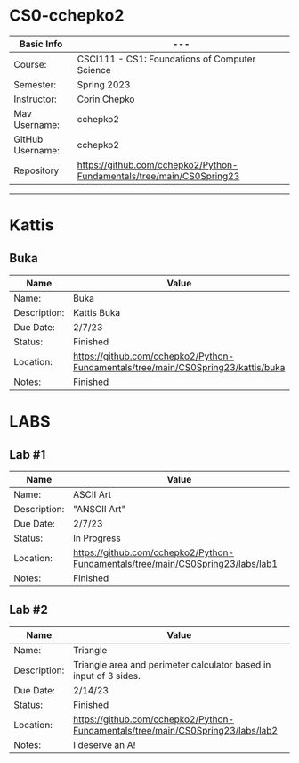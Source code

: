 # CS0-cchepko2

| Basic Info | --- |
| --- | ---|
| Course: | CSCI111 - CS1: Foundations of Computer Science |
| Semester: | Spring 2023 |
| Instructor: | Corin Chepko |
| Mav Username:	| cchepko2 |
| GitHub Username: | cchepko2 |
| Repository | https://github.com/cchepko2/Python-Fundamentals/tree/main/CS0Spring23 |

_______________________________________________________________________________________________________________
# Kattis

## Buka
| Name | Value |
| --- | --- |
| Name: | Buka |
| Description: | Kattis Buka |
| Due Date: | 2/7/23 |
| Status: | Finished |
| Location: | https://github.com/cchepko2/Python-Fundamentals/tree/main/CS0Spring23/kattis/buka
| Notes: | Finished 

# LABS

## Lab #1
| Name | Value |
| --- | --- |
| Name: | ASCII Art |
| Description: | "ANSCII Art" |
| Due Date: | 2/7/23 |
| Status: | In Progress |
| Location: | https://github.com/cchepko2/Python-Fundamentals/tree/main/CS0Spring23/labs/lab1 |
| Notes: | Finished |

## Lab #2
| Name | Value |
| --- | --- |
| Name: | Triangle |
| Description: | Triangle area and perimeter calculator based in input of 3 sides. |
| Due Date: | 2/14/23 |
| Status: | Finished |
| Location: | https://github.com/cchepko2/Python-Fundamentals/tree/main/CS0Spring23/labs/lab2 |
| Notes: | I deserve an A! ||